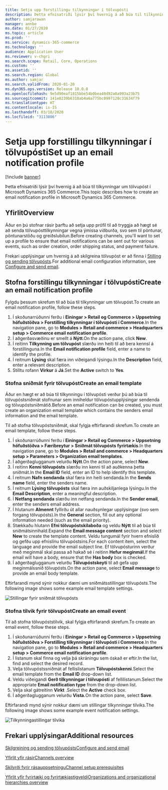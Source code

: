 ```yaml
---
title: Setja upp forstillingu tilkynningar í tölvupósti
description: Þetta efnisatriði lýsir því hvernig á að búa til tilkynningar um tölvupóst í Microsoft Dynamics 365 Commerce.
author: samjarawan
manager: annbe
ms.date: 01/27/2020
ms.topic: article
ms.prod: ''
ms.service: dynamics-365-commerce
ms.technology: ''
audience: Application User
ms.reviewer: v-chgri
ms.search.scope: Retail, Core, Operations
ms.custom: ''
ms.assetid: ''
ms.search.region: Global
ms.author: samjar
ms.search.validFrom: 2020-01-20
ms.dyn365.ops.version: Release 10.0.8
ms.openlocfilehash: 9e5d90eaf1815bbe54b0bea40d92a0a993a23b75
ms.sourcegitcommit: 141e0239b6310ab4a6a775bc0997120c31634f79
ms.translationtype: HT
ms.contentlocale: is-IS
ms.lasthandoff: 03/10/2020
ms.locfileid: "3113806"
---
```

# <a name="set-up-an-email-notification-profile"></a><span data-ttu-id="4702b-103">Setja upp forstillingu tilkynningar í tölvupósti</span><span class="sxs-lookup"><span data-stu-id="4702b-103">Set up an email notification profile</span></span>


[!include [banner](includes/banner.md)]

<span data-ttu-id="4702b-104">Þetta efnisatriði lýsir því hvernig á að búa til tilkynningar um tölvupóst í Microsoft Dynamics 365 Commerce.</span><span class="sxs-lookup"><span data-stu-id="4702b-104">This topic describes how to create an email notification profile in Microsoft Dynamics 365 Commerce.</span></span>

## <a name="overview"></a><span data-ttu-id="4702b-105">Yfirlit</span><span class="sxs-lookup"><span data-stu-id="4702b-105">Overview</span></span>

<span data-ttu-id="4702b-106">Áður en þú stofnar rásir þarftu að setja upp prófíl til að tryggja að hægt sé að senda tölvupósttilkynningar vegna ýmissa viðburða, svo sem til pöntunar, pöntunarstöðu og greiðslubilun.</span><span class="sxs-lookup"><span data-stu-id="4702b-106">Before creating channels, you'll want to set up a profile to ensure that email notifications can be sent out for various events, such as order creation, order shipping status, and payment failure.</span></span>

<span data-ttu-id="4702b-107">Frekari upplýsingar um hvernig á að skilgreina tölvupóst er að finna í [Stilling og sending tölvupósts](../fin-ops-core/fin-ops/organization-administration/configure-email.md?toc=/dynamics365/commerce/toc.json).</span><span class="sxs-lookup"><span data-stu-id="4702b-107">For additional email configuration information, see [Configure and send email](../fin-ops-core/fin-ops/organization-administration/configure-email.md?toc=/dynamics365/commerce/toc.json).</span></span>

## <a name="create-an-email-notification-profile"></a><span data-ttu-id="4702b-108">Stofna forstillingu tilkynningar í tölvupósti</span><span class="sxs-lookup"><span data-stu-id="4702b-108">Create an email notification profile</span></span>

<span data-ttu-id="4702b-109">Fylgdu þessum skrefum til að búa til tilkynningar um tölvupóst.</span><span class="sxs-lookup"><span data-stu-id="4702b-109">To create an email notification profile, follow these steps.</span></span>

1. <span data-ttu-id="4702b-110">Í skoðunarrúðunni ferðu í **Einingar \> Retail og Commerce \> Uppsetning höfuðstöðva \> Forstilling tilkynningar í tölvupósti í Commerce**.</span><span class="sxs-lookup"><span data-stu-id="4702b-110">In the navigation pane, go to **Modules \> Retail and commerce \> Headquarters setup \> Commerce email notification profile**.</span></span>
1. <span data-ttu-id="4702b-111">Í aðgerðasvæðinu er smellt á **Nýtt**.</span><span class="sxs-lookup"><span data-stu-id="4702b-111">On the action pane, click **New**.</span></span>
1. <span data-ttu-id="4702b-112">Í reitinn **Tilkynning um tölvupóst** slærðu inn heiti til að bera kennsl á forstillinguna.</span><span class="sxs-lookup"><span data-stu-id="4702b-112">In the **Email notification profile** field, enter a name to identify the profile.</span></span>
1. <span data-ttu-id="4702b-113">Í reitnum **Lýsing** skal færa inn viðeigandi lýsingu.</span><span class="sxs-lookup"><span data-stu-id="4702b-113">In the **Description** field, enter a relevant description.</span></span>
1. <span data-ttu-id="4702b-114">Stilltu rofann **Virkur** á **Já**.</span><span class="sxs-lookup"><span data-stu-id="4702b-114">Set the **Active** switch to **Yes**.</span></span>

### <a name="create-an-email-template"></a><span data-ttu-id="4702b-115">Stofna sniðmát fyrir tölvupóst</span><span class="sxs-lookup"><span data-stu-id="4702b-115">Create an email template</span></span>

<span data-ttu-id="4702b-116">Áður en hægt er að búa til tilkynningu í tölvupósti verður þú að búa til tölvupóstsniðmát stofnunar sem inniheldur tölvupóstupplýsingar sendenda og tölvupóstsniðmátið.</span><span class="sxs-lookup"><span data-stu-id="4702b-116">Before an email notification can be created, you must create an organization email template which contains the senders email information and the email template.</span></span>

<span data-ttu-id="4702b-117">Til að stofna tölvupóstsniðmát, skal fylgja eftirfarandi skrefum.</span><span class="sxs-lookup"><span data-stu-id="4702b-117">To create an email template, follow these steps.</span></span>

1. <span data-ttu-id="4702b-118">Í skoðunarrúðunni ferðu í **Einingar \> Retail og Commerce \> Uppsetning höfuðstöðva \> Færibreytur \> Sniðmát tölvupósts fyrirtækis**.</span><span class="sxs-lookup"><span data-stu-id="4702b-118">In the navigation pane, go to **Modules \> Retail and commerce \> Headquarters setup \> Parameters \> Organization email templates**.</span></span>
1. <span data-ttu-id="4702b-119">Í aðgerðaglugganum velurðu **Nýtt**.</span><span class="sxs-lookup"><span data-stu-id="4702b-119">On the action pane, select **New**.</span></span>
1. <span data-ttu-id="4702b-120">Í reitinn **Kenni tölvupósts** slærðu inn kenni til að auðkenna þetta sniðmát.</span><span class="sxs-lookup"><span data-stu-id="4702b-120">In the **Email ID** field, enter an ID to help identify this template.</span></span>
1. <span data-ttu-id="4702b-121">Í reitnum **Nafn sendanda** skal færa inn heiti sendanda.</span><span class="sxs-lookup"><span data-stu-id="4702b-121">In the **Sends name** field, enter the senders name.</span></span>
1. <span data-ttu-id="4702b-122">Í reitnum **Lýsing tölvupósts** skal færa inn auðskiljanlega lýsingu.</span><span class="sxs-lookup"><span data-stu-id="4702b-122">In the **Email Description**, enter a meaningful description.</span></span>
1. <span data-ttu-id="4702b-123">Í **Netfang sendanda** slærðu inn netfang sendanda.</span><span class="sxs-lookup"><span data-stu-id="4702b-123">In the **Sender email**, enter the senders email address.</span></span>
1. <span data-ttu-id="4702b-124">Í hlutanum **Almennt** fyllirðu út allar nauðsynlegar upplýsingar (svo sem forgang tölvupósts).</span><span class="sxs-lookup"><span data-stu-id="4702b-124">In the **General** section, fill out any optional information needed (such as the email priority).</span></span>
1. <span data-ttu-id="4702b-125">Stækkaðu hlutann **Efni tölvupóstskilaboða** og veldu **Nýtt** til að búa til sniðmátsinnihald.</span><span class="sxs-lookup"><span data-stu-id="4702b-125">Expand the **Email message content** section and select **New** to create the template content.</span></span> <span data-ttu-id="4702b-126">Veldu tungumál fyrir hvern efnislið og gefðu upp efnislínu tölvupóstsins.</span><span class="sxs-lookup"><span data-stu-id="4702b-126">For each content item, select the language and provide the email subject line.</span></span> <span data-ttu-id="4702b-127">Ef tölvupósturinn verður með meginmál skal passa að hakað sé í reitinn **Hefur meginmál**.</span><span class="sxs-lookup"><span data-stu-id="4702b-127">If the email will have a body, ensure that the **Has body** box is checked.</span></span>
1. <span data-ttu-id="4702b-128">Í aðgerðaglugganum velurðu **Tölvupóstskeyti** til að gefa upp meginmálssnið tölvupósts.</span><span class="sxs-lookup"><span data-stu-id="4702b-128">On the action pane, select **Email message** to provide an email body template.</span></span>

<span data-ttu-id="4702b-129">Eftirfarandi mynd sýnir nokkur dæmi um sniðmátsstillingar tölvupósts.</span><span class="sxs-lookup"><span data-stu-id="4702b-129">The following image shows some example email template settings.</span></span>

![Stillingar fyrir sniðmát tölvupósts](media/email-template.png)

### <a name="create-an-email-event"></a><span data-ttu-id="4702b-131">Stofna tilvik fyrir tölvupóst</span><span class="sxs-lookup"><span data-stu-id="4702b-131">Create an email event</span></span>

<span data-ttu-id="4702b-132">Til að stofna tölvupóststilvik, skal fylgja eftirfarandi skrefum.</span><span class="sxs-lookup"><span data-stu-id="4702b-132">To create an email event, follow these steps.</span></span>

1. <span data-ttu-id="4702b-133">Í skoðunarrúðunni ferðu í **Einingar \> Retail og Commerce \> Uppsetning höfuðstöðva \> Forstilling tilkynningar í tölvupósti í Commerce**.</span><span class="sxs-lookup"><span data-stu-id="4702b-133">In the navigation pane, go to **Modules \> Retail and commerce \> Headquarters setup \> Commerce email notification profile**.</span></span>
1. <span data-ttu-id="4702b-134">Í listanum skal finna og velja þá skráningu sem óskað er eftir.</span><span class="sxs-lookup"><span data-stu-id="4702b-134">In the list, find and select the desired record.</span></span> 
1. <span data-ttu-id="4702b-135">Velja tölvupóstssniðmát af fellislistanum **Tölvupóstskenni**.</span><span class="sxs-lookup"><span data-stu-id="4702b-135">Select the email template from the **Email ID** drop-down list.</span></span>
1. <span data-ttu-id="4702b-136">Veldu viðeigandi **Gerð tilkynningar í tölvupósti** af fellilistanum.</span><span class="sxs-lookup"><span data-stu-id="4702b-136">Select the appropriate **Email notification type** from the drop-down list.</span></span>
1. <span data-ttu-id="4702b-137">Velja skal gátreitinn **Virkt** .</span><span class="sxs-lookup"><span data-stu-id="4702b-137">Select the **Active** check box.</span></span>
1. <span data-ttu-id="4702b-138">Í aðgerðaglugganum velurðu **Vista.**</span><span class="sxs-lookup"><span data-stu-id="4702b-138">On the action pane, select **Save**.</span></span>

<span data-ttu-id="4702b-139">Eftirfarandi mynd sýnir nokkur dæmi um stillingar tilkynningar tilviks.</span><span class="sxs-lookup"><span data-stu-id="4702b-139">The following image shows some example event notification settings.</span></span>

![Tilkynningastillingar tilvika](media/email-notification-profile.png)

## <a name="additional-resources"></a><span data-ttu-id="4702b-141">Frekari upplýsingar</span><span class="sxs-lookup"><span data-stu-id="4702b-141">Additional resources</span></span>

[<span data-ttu-id="4702b-142">Skilgreining og sending tölvupósts</span><span class="sxs-lookup"><span data-stu-id="4702b-142">Configure and send email</span></span>](../fin-ops-core/fin-ops/organization-administration/configure-email.md?toc=/dynamics365/commerce/toc.json)

[<span data-ttu-id="4702b-143">Yfirlit yfir rásir</span><span class="sxs-lookup"><span data-stu-id="4702b-143">Channels overview</span></span>](channels-overview.md)

[<span data-ttu-id="4702b-144">Skilyrði fyrir rásauppsetningu</span><span class="sxs-lookup"><span data-stu-id="4702b-144">Channel setup prerequisites</span></span>](channels-prerequisites.md)

[<span data-ttu-id="4702b-145">Yfirlit yfir fyrirtæki og fyrirtækjastigveldi</span><span class="sxs-lookup"><span data-stu-id="4702b-145">Organizations and organizational hierarchies overview</span></span>](../fin-ops-core/fin-ops/organization-administration/organizations-organizational-hierarchies.md?toc=/dynamics365/commerce/toc.json)
